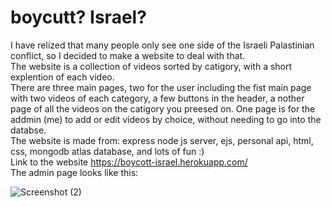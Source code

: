 # boycutt? Israel?
I have relized that many people only see one side of the Israeli Palastinian conflict, so I decided to make a website to deal with that.  
The website is a collection of videos sorted by catigory, with a short explention of each video.  
There are three main pages, two for the user including the fist main page with two videos of each category, a few buttons in the header, a nother page of all the videos on the catigory you preesed on. One page is for the addmin (me) to add or edit videos by choice, without needing to go into the databse.  
The website is made from: express node js server, ejs, personal api, html, css, mongodb atlas database, and lots of fun :)  
Link to the website https://boycott-israel.herokuapp.com/  
The admin page looks like this:

![Screenshot (2)](https://user-images.githubusercontent.com/64130496/147858870-2127e6a6-a315-4ea6-b8ab-53febedcc352.png)
